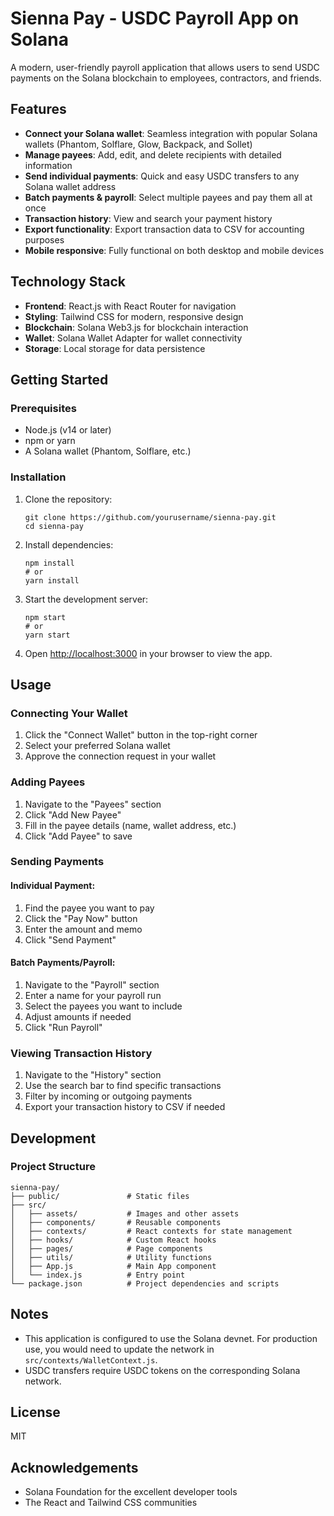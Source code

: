 # Sienna Pay - USDC Payroll App on Solana

A modern, user-friendly payroll application that allows users to send USDC payments on the Solana blockchain to employees, contractors, and friends.

## Features

- **Connect your Solana wallet**: Seamless integration with popular Solana wallets (Phantom, Solflare, Glow, Backpack, and Sollet)
- **Manage payees**: Add, edit, and delete recipients with detailed information
- **Send individual payments**: Quick and easy USDC transfers to any Solana wallet address
- **Batch payments & payroll**: Select multiple payees and pay them all at once
- **Transaction history**: View and search your payment history
- **Export functionality**: Export transaction data to CSV for accounting purposes
- **Mobile responsive**: Fully functional on both desktop and mobile devices

## Technology Stack

- **Frontend**: React.js with React Router for navigation
- **Styling**: Tailwind CSS for modern, responsive design
- **Blockchain**: Solana Web3.js for blockchain interaction
- **Wallet**: Solana Wallet Adapter for wallet connectivity
- **Storage**: Local storage for data persistence

## Getting Started

### Prerequisites

- Node.js (v14 or later)
- npm or yarn
- A Solana wallet (Phantom, Solflare, etc.)

### Installation

1. Clone the repository:
   ```
   git clone https://github.com/yourusername/sienna-pay.git
   cd sienna-pay
   ```

2. Install dependencies:
   ```
   npm install
   # or
   yarn install
   ```

3. Start the development server:
   ```
   npm start
   # or
   yarn start
   ```

4. Open [http://localhost:3000](http://localhost:3000) in your browser to view the app.

## Usage

### Connecting Your Wallet

1. Click the "Connect Wallet" button in the top-right corner
2. Select your preferred Solana wallet
3. Approve the connection request in your wallet

### Adding Payees

1. Navigate to the "Payees" section
2. Click "Add New Payee"
3. Fill in the payee details (name, wallet address, etc.)
4. Click "Add Payee" to save

### Sending Payments

#### Individual Payment:
1. Find the payee you want to pay
2. Click the "Pay Now" button
3. Enter the amount and memo
4. Click "Send Payment"

#### Batch Payments/Payroll:
1. Navigate to the "Payroll" section
2. Enter a name for your payroll run
3. Select the payees you want to include
4. Adjust amounts if needed
5. Click "Run Payroll"

### Viewing Transaction History

1. Navigate to the "History" section
2. Use the search bar to find specific transactions
3. Filter by incoming or outgoing payments
4. Export your transaction history to CSV if needed

## Development

### Project Structure

```
sienna-pay/
├── public/               # Static files
├── src/
│   ├── assets/           # Images and other assets
│   ├── components/       # Reusable components
│   ├── contexts/         # React contexts for state management
│   ├── hooks/            # Custom React hooks
│   ├── pages/            # Page components
│   ├── utils/            # Utility functions
│   ├── App.js            # Main App component
│   └── index.js          # Entry point
└── package.json          # Project dependencies and scripts
```

## Notes

- This application is configured to use the Solana devnet. For production use, you would need to update the network in `src/contexts/WalletContext.js`.
- USDC transfers require USDC tokens on the corresponding Solana network.

## License

MIT

## Acknowledgements

- Solana Foundation for the excellent developer tools
- The React and Tailwind CSS communities
